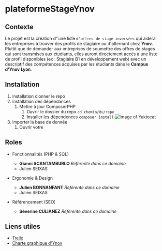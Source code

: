 # plateformeStageYnov

## Contexte

Le projet est la création d''une liste `d'offres de stage inversées` qui aidera les entreprises à trouver des profils de stagiaire ou d'alternant chez **Ynov**.
Plutôt que de demander aux entreprises de soumettre des offres de stages qui sont transmises aux étudiants, elles auront directement accès à une liste de profil disponibles (ex : Stagiaire B1 en développement web) avec un descriptif des compétences acquises par les étudiants dans le **Campus d'Ynov Lyon**.

## Installation

1. Installation clonner le répo
2. Installation des dépendances
	1. Mettre à jour ComposerPHP
		1. Ouvrir le dossier du repo ```cd chemin/du/repo```
		2. Installer les dépendences ```composer install```
		  ![Image of Yaktocat](https://raw.githubusercontent.com/MrZyr0/plateformeStageYnov/master/public/img/screenInstall/composerInstall.PNG)
3. Importer la base de donnée
	1. Ouvrir votre 







## Roles

* Fonctionnalités (PHP & SQL)
	* **Gianni SCANTAMBURLO** _Référente dans ce domaine_
	* Julien SEIXAS

* Ergonomie & Design
	* **Julien BONNANFANT** _Référente dans ce domaine_
	* Julien SEIXAS

* Référencement (SEO)
	* **Séverine CULIANEZ** _Référente dans ce domaine_



## Liens utiles

* [Trello](https://trello.com/b/97WtxYfl/plateformestageynov)
* [Charte graphique d'Ynov](https://brand.ynov.com)
